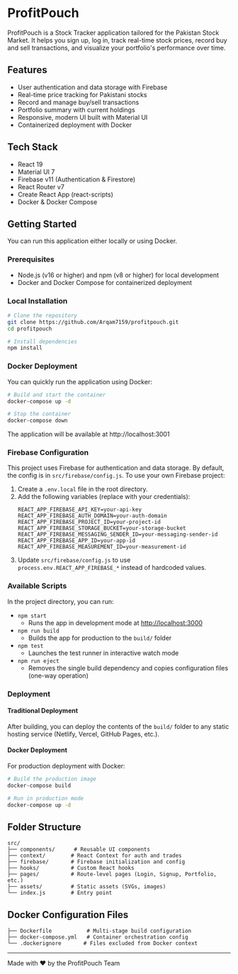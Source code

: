 # ProfitPouch

ProfitPouch is a Stock Tracker application tailored for the Pakistan Stock Market. It helps you sign up, log in, track real-time stock prices, record buy and sell transactions, and visualize your portfolio's performance over time.

## Features

- User authentication and data storage with Firebase
- Real-time price tracking for Pakistani stocks
- Record and manage buy/sell transactions
- Portfolio summary with current holdings
- Responsive, modern UI built with Material UI
- Containerized deployment with Docker

## Tech Stack

- React 19
- Material UI 7
- Firebase v11 (Authentication & Firestore)
- React Router v7
- Create React App (react-scripts)
- Docker & Docker Compose

## Getting Started

You can run this application either locally or using Docker.

### Prerequisites

- Node.js (v16 or higher) and npm (v8 or higher) for local development
- Docker and Docker Compose for containerized deployment

### Local Installation

```bash
# Clone the repository
git clone https://github.com/Arqam7159/profitpouch.git
cd profitpouch

# Install dependencies
npm install
```

### Docker Deployment

You can quickly run the application using Docker:

```bash
# Build and start the container
docker-compose up -d

# Stop the container
docker-compose down
```

The application will be available at http://localhost:3001

### Firebase Configuration

This project uses Firebase for authentication and data storage. By default, the config is in `src/firebase/config.js`. To use your own Firebase project:

1. Create a `.env.local` file in the root directory.
2. Add the following variables (replace with your credentials):
   ```env
   REACT_APP_FIREBASE_API_KEY=your-api-key
   REACT_APP_FIREBASE_AUTH_DOMAIN=your-auth-domain
   REACT_APP_FIREBASE_PROJECT_ID=your-project-id
   REACT_APP_FIREBASE_STORAGE_BUCKET=your-storage-bucket
   REACT_APP_FIREBASE_MESSAGING_SENDER_ID=your-messaging-sender-id
   REACT_APP_FIREBASE_APP_ID=your-app-id
   REACT_APP_FIREBASE_MEASUREMENT_ID=your-measurement-id
   ```
3. Update `src/firebase/config.js` to use `process.env.REACT_APP_FIREBASE_*` instead of hardcoded values.

### Available Scripts

In the project directory, you can run:

- `npm start`
  - Runs the app in development mode at [http://localhost:3000](http://localhost:3000)
- `npm run build`
  - Builds the app for production to the `build/` folder
- `npm test`
  - Launches the test runner in interactive watch mode
- `npm run eject`
  - Removes the single build dependency and copies configuration files (one-way operation)

### Deployment

#### Traditional Deployment
After building, you can deploy the contents of the `build/` folder to any static hosting service (Netlify, Vercel, GitHub Pages, etc.).

#### Docker Deployment
For production deployment with Docker:

```bash
# Build the production image
docker-compose build

# Run in production mode
docker-compose up -d
```

## Folder Structure

```text
src/
├── components/      # Reusable UI components
├── context/        # React Context for auth and trades
├── firebase/       # Firebase initialization and config
├── hooks/          # Custom React hooks
├── pages/          # Route-level pages (Login, Signup, Portfolio, etc.)
├── assets/         # Static assets (SVGs, images)
└── index.js        # Entry point
```

## Docker Configuration Files

```text
├── Dockerfile           # Multi-stage build configuration
├── docker-compose.yml   # Container orchestration config
└── .dockerignore       # Files excluded from Docker context
```

---

Made with ❤️ by the ProfitPouch Team 